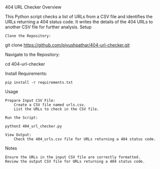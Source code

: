 404 URL Checker
Overview

This Python script checks a list of URLs from a CSV file and identifies the URLs returning a 404 status code. It writes the details of the 404 URLs to another CSV file for further analysis.
Setup

    Clone the Repository:

git clone https://github.com/piyushpathar/404-url-checker.git

Navigate to the Repository:

cd 404-url-checker

Install Requirements:

    pip install -r requirements.txt

Usage

    Prepare Input CSV File:
        Create a CSV file named urls.csv.
        List the URLs to check in the CSV file.

    Run the Script:

    python3 404_url_checker.py

    View Output:
        Check the 404_urls.csv file for URLs returning a 404 status code.

Notes

    Ensure the URLs in the input CSV file are correctly formatted.
    Review the output CSV file for URLs returning a 404 status code.


